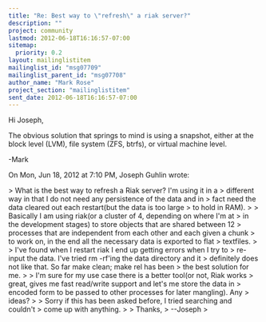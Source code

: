 ```yaml
---
title: "Re: Best way to \"refresh\" a riak server?"
description: ""
project: community
lastmod: 2012-06-18T16:16:57-07:00
sitemap:
  priority: 0.2
layout: mailinglistitem
mailinglist_id: "msg07709"
mailinglist_parent_id: "msg07708"
author_name: "Mark Rose"
project_section: "mailinglistitem"
sent_date: 2012-06-18T16:16:57-07:00
---
```



Hi Joseph,

The obvious solution that springs to mind is using a snapshot, either at
the block level (LVM), file system (ZFS, btrfs), or virtual machine level.

-Mark

On Mon, Jun 18, 2012 at 7:10 PM, Joseph Guhlin wrote:

&gt; What is the best way to refresh a Riak server? I'm using it in a
&gt; different way in that I do not need any persistence of the data and in
&gt; fact need the data cleared out each restart(but the data is too large
&gt; to hold in RAM).
&gt;
&gt; Basically I am using riak(or a cluster of 4, depending on where I'm at
&gt; in the development stages) to store objects that are shared between 12
&gt; processes that are independent from each other and each given a chunk
&gt; to work on, in the end all the necessary data is exported to flat
&gt; textfiles.
&gt;
&gt; I've found when I restart riak I end up getting errors when I try to
&gt; re-input the data. I've tried rm -rf'ing the data directory and it
&gt; definitely does not like that. So far make clean; make rel has been
&gt; the best solution for me.
&gt;
&gt; I'm sure for my use case there is a better tool(or not, Riak works
&gt; great, gives me fast read/write support and let's me store the data in
&gt; encoded form to be passed to other processes for later mangling). Any
&gt; ideas?
&gt;
&gt; Sorry if this has been asked before, I tried searching and couldn't
&gt; come up with anything.
&gt;
&gt; Thanks,
&gt; --Joseph
&gt;

